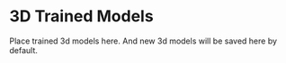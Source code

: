 # 3D Trained Models

Place trained 3d models here. And new 3d models will be saved here by default.

